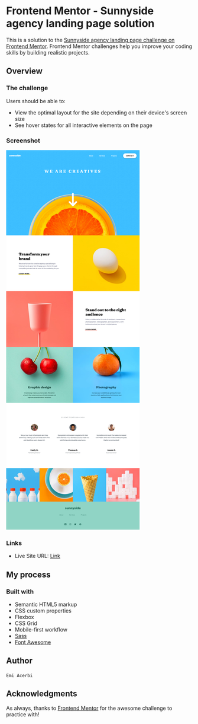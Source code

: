 # Frontend Mentor - Sunnyside agency landing page solution

This is a solution to the [Sunnyside agency landing page challenge on Frontend Mentor](https://www.frontendmentor.io/challenges/sunnyside-agency-landing-page-7yVs3B6ef). Frontend Mentor challenges help you improve your coding skills by building realistic projects.

## Overview

### The challenge

Users should be able to:

- View the optimal layout for the site depending on their device's screen size
- See hover states for all interactive elements on the page

### Screenshot

![](./images/screenshot.png)

### Links

- Live Site URL: [Link](https://emiacerbi.github.io/sunnyside-agency/)

## My process

### Built with

- Semantic HTML5 markup
- CSS custom properties
- Flexbox
- CSS Grid
- Mobile-first workflow
- [Sass](sass-lang.com) 
- [Font Awesome](https://fontawesome.com/) 

## Author

`Emi Acerbi`

## Acknowledgments

As always, thanks to [Frontend Mentor](https://www.frontendmentor.io/) for the awesome challenge to practice with!
